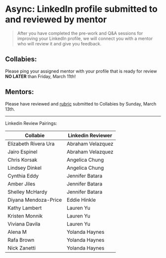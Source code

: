 # Async: LinkedIn profile submitted to and reviewed by mentor

> After you have completed the pre-work and Q&A sessions for improving your LinkedIn profile, we will connect you with a mentor who will review it and give you feedback.

## Collabies:

Please ping your assigned mentor with your profile that is ready for review **NO LATER** than Friday, March 11th!

## Mentors:

Please have reviewed and [rubric](https://docs.google.com/spreadsheets/d/1e0n1k6izyZM0mkmkL9zezr7FW2-qRLu-bmFnYBLVkLs/edit#gid=0) submitted to Collabies by Sunday, March 13th.

---

Linkedin Review Pairings:

[comment]: <> (Populate using the values in this CodeSandbox: https://codesandbox.io/s/career-lab-pairings-u1qmj?file=/src/App.js)
[comment]: <> (TODO: move this script into this project somehow)

| Collabie | Linkedin Reviewer |
| ---- | ---- |
| Elizabeth Rivera Ura | Abraham Velazquez | 
| Jairo Espinel | Abraham Velazquez | 
| Chris Korsak | Angelica Chung | 
| Lindsey Dinkel | Angelica Chung | 
| Cynthia Eddy | Jennifer Batara |
| Amber Jiles | Jennifer Batara |
| Shelley McHardy | Jennifer Batara |
| Diyana Mendoza-Price | Eddie Hinkle| 
| Kathy Lambert | Lauren Yu | 
| Kristen Monnik | Lauren Yu |
| Viviana Davila | Lauren Yu |
| Alena M | Yolanda Haynes | 
| Rafa Brown | Yolanda Haynes | 
| Nick Zanetti | Yolanda Haynes |
